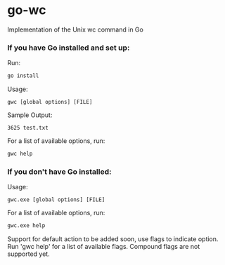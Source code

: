 # go-wc
Implementation of the Unix wc command in Go


### If you have Go installed and set up:

Run: 
```bash
go install
```

Usage:
```
gwc [global options] [FILE]
```
Sample Output:
```
3625 test.txt
```

For a list of available options, run:
```bash
gwc help
```

### If you don't have Go installed:

Usage:
```
gwc.exe [global options] [FILE]
```

For a list of available options, run:
```bash
gwc.exe help
```

Support for default action to be added soon, use flags to indicate option. Run 'gwc help' for a list of available flags. 
Compound flags are not supported yet.